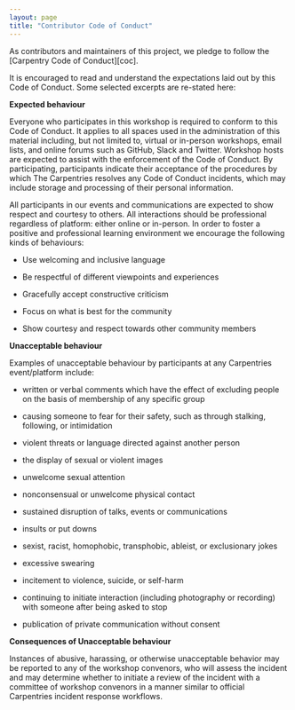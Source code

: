 ```yaml
---
layout: page
title: "Contributor Code of Conduct"
---
```

As contributors and maintainers of this project,
we pledge to follow the [Carpentry Code of Conduct][coc].

It is encouraged to read and understand the expectations 
laid out by this Code of Conduct. Some selected excerpts 
are re-stated here:

**Expected behaviour**

Everyone who participates in this workshop is required to 
conform to this Code of Conduct. It applies to all spaces 
used in the administration of this material including, but 
not limited to, virtual or in-person workshops, email lists, 
and online forums such as GitHub, Slack and Twitter. Workshop 
hosts are expected to assist with the enforcement of the Code 
of Conduct. By participating, participants indicate their 
acceptance of the procedures by which The Carpentries resolves 
any Code of Conduct incidents, which may include storage and 
processing of their personal information.

All participants in our events and communications are expected to 
show respect and courtesy to others. All interactions should be 
professional regardless of platform: either online or in-person. 
In order to foster a positive and professional learning environment 
we encourage the following kinds of behaviours:

* Use welcoming and inclusive language

* Be respectful of different viewpoints and experiences

* Gracefully accept constructive criticism

* Focus on what is best for the community

* Show courtesy and respect towards other community members

**Unacceptable behaviour**

Examples of unacceptable behaviour by participants at any Carpentries event/platform include:

* written or verbal comments which have the effect of excluding people on the basis of membership of any specific group

* causing someone to fear for their safety, such as through stalking, following, or intimidation

* violent threats or language directed against another person

* the display of sexual or violent images

* unwelcome sexual attention

* nonconsensual or unwelcome physical contact

* sustained disruption of talks, events or communications

* insults or put downs

* sexist, racist, homophobic, transphobic, ableist, or exclusionary jokes

* excessive swearing

* incitement to violence, suicide, or self-harm

* continuing to initiate interaction (including photography or recording) with someone after being asked to stop

* publication of private communication without consent

**Consequences of Unacceptable behaviour**

Instances of abusive, harassing, or otherwise unacceptable behavior
may be reported to any of the workshop convenors, who will assess the
incident and may determine whether to initiate a review of the
incident with a committee of workshop convenors in a manner similar to 
official Carpentries incident response workflows.